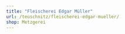 ```yaml
---
title: "Fleischerei Edgar Müller"
url: /teuschnitz/fleischerei-edgar-mueller/
shop: Metzgerei
---
```


